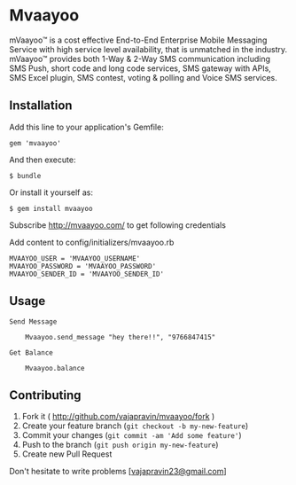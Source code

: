 # Mvaayoo

mVaayoo™ is a cost effective End-to-End Enterprise Mobile Messaging Service with high service level availability, that is unmatched in the industry. mVaayoo™ provides both 1-Way & 2-Way SMS communication including SMS Push, short code and long code services, SMS gateway with APIs, SMS Excel plugin, SMS contest, voting & polling and Voice SMS services. 

## Installation

Add this line to your application's Gemfile:

    gem 'mvaayoo'

And then execute:

    $ bundle

Or install it yourself as:

    $ gem install mvaayoo

Subscribe http://mvaayoo.com/ to get following credentials

Add content to config/initializers/mvaayoo.rb

	MVAAYOO_USER = 'MVAAYOO_USERNAME'
	MVAAYOO_PASSWORD = 'MVAAYOO_PASSWORD'
	MVAAYOO_SENDER_ID = 'MVAAYOO_SENDER_ID'

## Usage
	
	Send Message
	
		Mvaayoo.send_message "hey there!!", "9766847415"

	Get Balance

		Mvaayoo.balance

## Contributing

1. Fork it ( http://github.com/vajapravin/mvaayoo/fork )
2. Create your feature branch (`git checkout -b my-new-feature`)
3. Commit your changes (`git commit -am 'Add some feature'`)
4. Push to the branch (`git push origin my-new-feature`)
5. Create new Pull Request

Don't hesitate to write problems [vajapravin23@gmail.com]